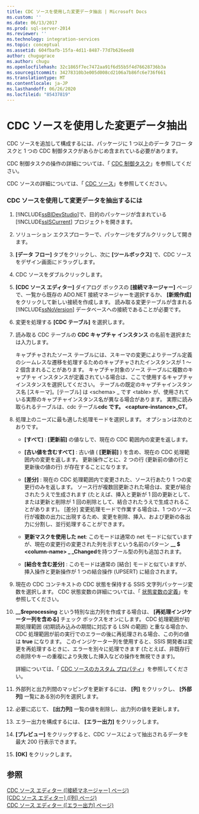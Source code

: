 ```yaml
---
title: CDC ソースを使用した変更データ抽出 | Microsoft Docs
ms.custom: ''
ms.date: 06/13/2017
ms.prod: sql-server-2014
ms.reviewer: ''
ms.technology: integration-services
ms.topic: conceptual
ms.assetid: 604fbafb-15fa-4d11-8487-77d7b626eed8
author: chugugrace
ms.author: chugu
ms.openlocfilehash: 32c1865f7ec7472aa91f6d55b5f4d76628736b3a
ms.sourcegitcommit: 34278310b3e005d008cd2106a7b86fc6e736f661
ms.translationtype: MT
ms.contentlocale: ja-JP
ms.lasthandoff: 06/26/2020
ms.locfileid: "85437819"
---
```

# <a name="extract-change-data-using-the-cdc-source"></a>CDC ソースを使用した変更データ抽出
  CDC ソースを追加して構成するには、パッケージに 1 つ以上のデータ フロー タスクと 1 つの CDC 制御タスクがあらかじめ含まれている必要があります。  
  
 CDC 制御タスクの操作の詳細については、「 [CDC 制御タスク](../control-flow/cdc-control-task.md)」を参照してください。  
  
 CDC ソースの詳細については、「 [CDC ソース](cdc-source.md)」を参照してください。  
  
### <a name="to-extract-change-data-using-a-cdc-source"></a>CDC ソースを使用して変更データを抽出するには  
  
1.  [!INCLUDE[ssBIDevStudio](../../includes/ssbidevstudio-md.md)]で、目的のパッケージが含まれている [!INCLUDE[ssISCurrent](../../includes/ssiscurrent-md.md)] プロジェクトを開きます。  
  
2.  ソリューション エクスプローラーで、パッケージをダブルクリックして開きます。  
  
3.  **[データ フロー]** タブをクリックし、次に **[ツールボックス]** で、CDC ソースをデザイン画面にドラッグします。  
  
4.  CDC ソースをダブルクリックします。  
  
5.  **[CDC ソース エディター]** ダイアログ ボックスの **[接続マネージャー]** ページで、一覧から既存の ADO.NET 接続マネージャーを選択するか、 **[新規作成]** をクリックして新しい接続を作成します。 読み取る変更テーブルが含まれる [!INCLUDE[ssNoVersion](../../includes/ssnoversion-md.md)] データベースへの接続であることが必要です。  
  
6.  変更を処理する **[CDC テーブル]** を選択します。  
  
7.  読み取る CDC テーブルの **CDC キャプチャ インスタンス** の名前を選択または入力します。  
  
     キャプチャされたソース テーブルには、スキーマの変更によりテーブル定義のシームレスな遷移を処理するためのキャプチャされたインスタンスが 1 ～ 2 個含まれることがあります。 キャプチャ対象のソース テーブルに複数のキャプチャ インスタンスが定義されている場合は、ここで使用するキャプチャ インスタンスを選択してください。 テーブルの既定のキャプチャインスタンス名 [スキーマ]。[テーブル] は \<schema> _ です \<table> が、使用されている実際のキャプチャインスタンス名が異なる場合があります。 実際に読み取られるテーブルは、cdc テーブル**cdc です。 \<capture-instance>_CT**。  
  
8.  処理上のニーズに最も適した処理モードを選択します。 オプションは次のとおりです。  
  
    -   **[すべて]** : **[更新前]** の値なしで、現在の CDC 範囲内の変更を返します。  
  
    -   **[古い値を含むすべて]** : 古い値 ( **[更新前]** ) を含め、現在の CDC 処理範囲内の変更を返します。 更新操作ごとに、2 つの行 (更新前の値の行と更新後の値の行) が存在することになります。  
  
    -   **[差分]** : 現在の CDC 処理範囲内で変更された、ソース行あたり 1 つの変更行のみを返します。 ソース行が複数回更新された場合は、変更が結合されたうえで生成されます (たとえば、挿入と更新が 1 回の更新として、または更新と削除が 1 回の削除として、結合されたうえで生成されることがあります)。 [差分] 変更処理モードで作業する場合は、1 つのソース行が複数の出力に出現するため、変更を削除、挿入、および更新の各出力に分割し、並行処理することができます。  
  
    -   **更新マスクを使用した net**: このモードは通常の net モードに似ていますが、現在の変更行の変更された列を示すという名前のパターン **__ $ \<column-name> \_ _Changed**を持つブール型の列も追加されます。  
  
    -   **[結合を含む差分]** : このモードは通常の [結合] モードと似ていますが、挿入操作と更新操作が 1 つの結合操作 (UPSERT) に結合されます。  
  
9. 現在の CDC コンテキストの CDC 状態を保持する SSIS 文字列パッケージ変数を選択します。 CDC 状態変数の詳細については、「 [状態変数の定義](define-a-state-variable.md)」を参照してください。  
  
10. **__$reprocessing** という特別な出力列を作成する場合は、 **[再処理インジケーター列を含める]** チェック ボックスをオンにします。 CDC 処理範囲が初期処理範囲 (初期読み込みの期間に対応する LSN の範囲) と重なる場合か、CDC 処理範囲が前の実行でのエラーの後に再処理される場合、この列の値は **true** になります。 このインジケーター列を使用すると、SSIS 開発者は変更を再処理するときに、エラーを別々に処理できます (たとえば、非既存行の削除やキーの重複により失敗した挿入などの操作を無視できます)。  
  
     詳細については、「 [CDC ソースのカスタム プロパティ](cdc-source-custom-properties.md)」を参照してください。  
  
11. 外部列と出力列間のマッピングを更新するには、 **[列]** をクリックし、 **[外部列]** 一覧にある別の列を選択します。  
  
12. 必要に応じて、 **[出力列]** 一覧の値を削除し、出力列の値を更新します。  
  
13. エラー出力を構成するには、 **[エラー出力]** をクリックします。  
  
14. **[プレビュー]** をクリックすると、CDC ソースによって抽出されるデータを最大 200 行表示できます。  
  
15. **[OK]** をクリックします。  
  
## <a name="see-also"></a>参照  
 [CDC ソース エディター &#40;[接続マネージャー] ページ&#41;](../cdc-source-editor-connection-manager-page.md)   
 [[CDC ソース エディター] ([列] ページ)](../cdc-source-editor-columns-page.md)   
 [CDC ソース エディター &#40;[エラー出力] ページ&#41;](../cdc-source-editor-error-output-page.md)  
  
  
